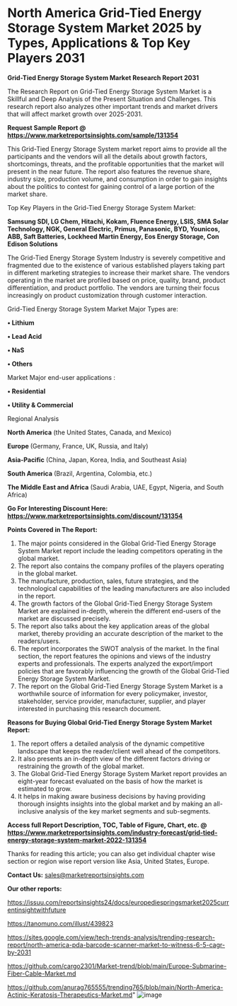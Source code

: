 # North America Grid-Tied Energy Storage System Market 2025 by Types, Applications & Top Key Players 2031

<strong>Grid-Tied Energy Storage System Market Research Report 2031</strong>

The Research Report on Grid-Tied Energy Storage System Market is a Skillful and Deep Analysis of the Present Situation and Challenges. This research report also analyzes other important trends and market drivers that will affect market growth over 2025-2031.

<strong>Request Sample Report @ <a href=https://www.marketreportsinsights.com/sample/131354>https://www.marketreportsinsights.com/sample/131354</a></strong>

This Grid-Tied Energy Storage System market report aims to provide all the participants and the vendors will all the details about growth factors, shortcomings, threats, and the profitable opportunities that the market will present in the near future. The report also features the revenue share, industry size, production volume, and consumption in order to gain insights about the politics to contest for gaining control of a large portion of the market share.

Top Key Players in the Grid-Tied Energy Storage System Market:

<strong>Samsung SDI, LG Chem, Hitachi, Kokam, Fluence Energy, LSIS, SMA Solar Technology, NGK, General Electric, Primus, Panasonic, BYD, Younicos, ABB, Saft Batteries, Lockheed Martin Energy, Eos Energy Storage, Con Edison Solutions</strong>

The Grid-Tied Energy Storage System Industry is severely competitive and fragmented due to the existence of various established players taking part in different marketing strategies to increase their market share. The vendors operating in the market are profiled based on price, quality, brand, product differentiation, and product portfolio. The vendors are turning their focus increasingly on product customization through customer interaction.

Grid-Tied Energy Storage System Market Major Types are:

<strong>• Lithium

• Lead Acid

• NaS

• Others</strong>

Market Major end-user applications :

<strong>• Residential

• Utility & Commercial</strong>

Regional Analysis

</u><strong><b>North America</b></strong> (the United States, Canada, and Mexico)

<strong><b>Europe </b></strong>(Germany, France, UK, Russia, and Italy)

<strong><b>Asia-Pacific</b></strong> (China, Japan, Korea, India, and Southeast Asia)

<strong><b>South America</b></strong> (Brazil, Argentina, Colombia, etc.)

<strong><b>The Middle East and Africa</b></strong> (Saudi Arabia, UAE, Egypt, Nigeria, and South Africa)

<strong>Go For Interesting Discount Here: <a href=https://www.marketreportsinsights.com/discount/131354>https://www.marketreportsinsights.com/discount/131354</a></strong>

<strong>Points Covered in The Report:</strong>
<ol>
  <li>The major points considered in the Global Grid-Tied Energy Storage System Market report include the leading competitors operating in the global market.</li>
  <li>The report also contains the company profiles of the players operating in the global market.</li>
  <li>The manufacture, production, sales, future strategies, and the technological capabilities of the leading manufacturers are also included in the report.</li>
  <li>The growth factors of the Global Grid-Tied Energy Storage System Market are explained in-depth, wherein the different end-users of the market are discussed precisely.</li>
  <li>The report also talks about the key application areas of the global market, thereby providing an accurate description of the market to the readers/users.</li>
  <li>The report incorporates the SWOT analysis of the market. In the final section, the report features the opinions and views of the industry experts and professionals. The experts analyzed the export/import policies that are favorably influencing the growth of the Global Grid-Tied Energy Storage System Market.</li>
  <li>The report on the Global Grid-Tied Energy Storage System Market is a worthwhile source of information for every policymaker, investor, stakeholder, service provider, manufacturer, supplier, and player interested in purchasing this research document.</li>
</ol>
<strong>Reasons for Buying Global Grid-Tied Energy Storage System Market Report:</strong>

<ol>
  <li>The report offers a detailed analysis of the dynamic competitive landscape that keeps the reader/client well ahead of the competitors.</li>
  <li>It also presents an in-depth view of the different factors driving or restraining the growth of the global market.</li>
  <li>The Global Grid-Tied Energy Storage System Market report provides an eight-year forecast evaluated on the basis of how the market is estimated to grow.</li>
  <li>It helps in making aware business decisions by having providing thorough insights insights into the global market and by making an all-inclusive analysis of the key market segments and sub-segments.</li>
</ol>
<strong>Access full Report Description, TOC, Table of Figure, Chart, etc. @ <a href=https://www.marketreportsinsights.com/industry-forecast/grid-tied-energy-storage-system-market-2022-131354>https://www.marketreportsinsights.com/industry-forecast/grid-tied-energy-storage-system-market-2022-131354</a></strong>


Thanks for reading this article; you can also get individual chapter wise section or region wise report version like Asia, United States, Europe.

<strong>Contact Us:</strong>
sales@marketreportsinsights.com

<strong>Our other reports:</strong>

<a href=https://issuu.com/reportsinsights24/docs/europediespringsmarket2025currentinsightwithfuture>https://issuu.com/reportsinsights24/docs/europediespringsmarket2025currentinsightwithfuture</a>

<a href=https://tanomuno.com/illust/439823>https://tanomuno.com/illust/439823</a>

<a href=https://sites.google.com/view/tech-trends-analysis/trending-research-report/north-america-pda-barcode-scanner-market-to-witness-6-5-cagr-by-2031>https://sites.google.com/view/tech-trends-analysis/trending-research-report/north-america-pda-barcode-scanner-market-to-witness-6-5-cagr-by-2031</a>

<a href=https://github.com/cargo2301/Market-trend/blob/main/Europe-Submarine-Fiber-Cable-Market.md>https://github.com/cargo2301/Market-trend/blob/main/Europe-Submarine-Fiber-Cable-Market.md</a>

<a href=https://github.com/anurag765555/trending765/blob/main/North-America-Actinic-Keratosis-Therapeutics-Market.md>https://github.com/anurag765555/trending765/blob/main/North-America-Actinic-Keratosis-Therapeutics-Market.md</a>"
![image](https://github.com/user-attachments/assets/a4c9a29e-a1b5-4be8-a03f-b7d3262db063)
